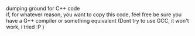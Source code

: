dumping ground for C++ code <br>
if, for whatever reason, you want to copy this code, feel free
be sure you have a G++ compiler or something equivalent
(Dont try to use GCC, it won't work, i tried :P )

